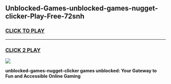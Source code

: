 
## Unblocked-Games-unblocked-games-nugget-clicker-Play-Free-72snh
<h3>
<a href="https://premium76.site?title=unblocked-games-nugget-clicker&ref=23A">CLICK TO PLAY</a></h3>
<hr>

<h3>
<a href="https://premium76.site?title=unblocked-games-nugget-clicker&ref=23A">CLICK 2 PLAY</a>
  
</h3>

<a href="https://premium76.site?title=unblocked-games-nugget-clicker&ref=23A"><img src="https://clearcache.store/games.png"></a>


**unblocked-games-nugget-clicker games unblocked: Your Gateway to Fun and Accessible Online Gaming**
